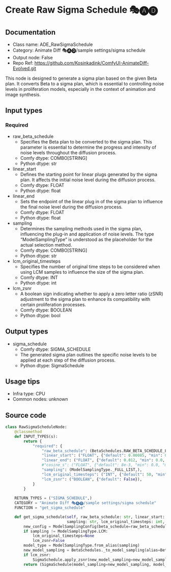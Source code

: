 # Create Raw Sigma Schedule 🎭🅐🅓
## Documentation
- Class name: ADE_RawSigmaSchedule
- Category: Animate Diff 🎭🅐🅓/sample settings/sigma schedule
- Output node: False
- Repo Ref: https://github.com/Kosinkadink/ComfyUI-AnimateDiff-Evolved.git

This node is designed to generate a sigma plan based on the given Beta plan. It converts Beta to a sigma plan, which is essential to controlling noise levels in proliferation models, especially in the context of animation and image synthesis.

## Input types
### Required
- raw_beta_schedule
    - Specifies the Beta plan to be converted to the sigma plan. This parameter is essential to determine the progress and intensity of noise levels throughout the diffusion process.
    - Comfy dtype: COMBO[STRING]
    - Python dtype: str
- linear_start
    - Defines the starting point for linear plugs generated by the sigma plan. It affects the initial noise level during the diffusion process.
    - Comfy dtype: FLOAT
    - Python dtype: float
- linear_end
    - Sets the endpoint of the linear plug in of the sigma plan to influence the final noise level during the diffusion process.
    - Comfy dtype: FLOAT
    - Python dtype: float
- sampling
    - Determines the sampling methods used in the sigma plan, influencing the plug-in and application of noise levels. The type “ModelSamplingType” is understood as the placeholder for the actual selection method.
    - Comfy dtype: COMBO[STRING]
    - Python dtype: str
- lcm_original_timesteps
    - Specifies the number of original time steps to be considered when using LCM samples to influence the size of the sigma plan.
    - Comfy dtype: INT
    - Python dtype: int
- lcm_zsnr
    - A boolean sign indicating whether to apply a zero letter ratio (zSNR) adjustment to the sigma plan to enhance its compatibility with certain proliferation processes.
    - Comfy dtype: BOOLEAN
    - Python dtype: bool

## Output types
- sigma_schedule
    - Comfy dtype: SIGMA_SCHEDULE
    - The generated sigma plan outlines the specific noise levels to be applied at each step of the diffusion process.
    - Python dtype: SigmaSchedule

## Usage tips
- Infra type: CPU
- Common nodes: unknown

## Source code
```python
class RawSigmaScheduleNode:
    @classmethod
    def INPUT_TYPES(s):
        return {
            "required": {
                "raw_beta_schedule": (BetaSchedules.RAW_BETA_SCHEDULE_LIST,),
                "linear_start": ("FLOAT", {"default": 0.00085, "min": 0.0, "max": 1.0, "step": 0.000001}),
                "linear_end": ("FLOAT", {"default": 0.012, "min": 0.0, "max": 1.0, "step": 0.000001}),
                #"cosine_s": ("FLOAT", {"default": 8e-3, "min": 0.0, "max": 1.0, "step": 0.000001}),
                "sampling": (ModelSamplingType._FULL_LIST,),
                "lcm_original_timesteps": ("INT", {"default": 50, "min": 1, "max": 1000}),
                "lcm_zsnr": ("BOOLEAN", {"default": False}),
            }
        }
    
    RETURN_TYPES = ("SIGMA_SCHEDULE",)
    CATEGORY = "Animate Diff 🎭🅐🅓/sample settings/sigma schedule"
    FUNCTION = "get_sigma_schedule"

    def get_sigma_schedule(self, raw_beta_schedule: str, linear_start: float, linear_end: float,# cosine_s: float,
                           sampling: str, lcm_original_timesteps: int, lcm_zsnr: bool):
        new_config = ModelSamplingConfig(beta_schedule=raw_beta_schedule, linear_start=linear_start, linear_end=linear_end)
        if sampling != ModelSamplingType.LCM:
            lcm_original_timesteps=None
            lcm_zsnr=False
        model_type = ModelSamplingType.from_alias(sampling)    
        new_model_sampling = BetaSchedules._to_model_sampling(alias=BetaSchedules.AUTOSELECT, model_type=model_type, config_override=new_config, original_timesteps=lcm_original_timesteps)
        if lcm_zsnr:
            SigmaSchedule.apply_zsnr(new_model_sampling=new_model_sampling)
        return (SigmaSchedule(model_sampling=new_model_sampling, model_type=model_type),)